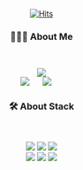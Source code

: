  <div align=center>
  
[![Hits](https://hits.seeyoufarm.com/api/count/incr/badge.svg?url=https%3A%2F%2Fgithub.com%2Fgoawmfhfl&count_bg=%231C658C&title_bg=%23D8D2CB&icon=&icon_color=%23E7E7E7&title=hits&edge_flat=false)](https://hits.seeyoufarm.com)
</div>

<h3 align="center"> 🧑🏻‍💻 About Me </h3><br>

<p align="center">
    <a href="https://www.notion.so/herman94/ce25b7b20b0941b580f7b0e54b50d58c"><img src="https://img.shields.io/badge/Notion-Portfolio-9cf?style=for-the-badge&logo=notion&logoColor=9cf"/></a><br>
    <a href="https://blog.naver.com/goawmfhfl1"><img src="https://img.shields.io/badge/Naver-Tech Blog-EEEEEE?style=for-the-badge&logo=Blogger&logoColor=white"/></a>&nbsp; &nbsp; &nbsp;
	<a href="https://github.com/goawmfhfl/My-wiki"><img src="https://img.shields.io/badge/Git Wiki-TIL-EEEEEE?style=for-the-badge&logo=Github&logoColor=white"/></a>&nbsp; &nbsp; &nbsp;
</p>

<h3 align="center"> 🛠 About Stack </h3><br>

<p align="center">
<img src="https://img.shields.io/badge/HTML5-E34F26?style=for-the-badge&logo=HTML5&logoColor=white">
<img src="https://img.shields.io/badge/CSS3-1572B6?style=for-the-badge&logo=CSS3&logoColor=white">
<img src="https://img.shields.io/badge/JavaScript-F7DF1E?style=for-the-badge&logo=JavaScript&logoColor=white">
<br/>
<img src="https://img.shields.io/badge/React-61DAFB?style=for-the-badge&logo=React&logoColor=white">
<img src="https://img.shields.io/badge/Redux-764ABC?style=for-the-badge&logo=React&logoColor=white">
<img src="https://img.shields.io/badge/styledcomponents-DB7093?style=for-the-badge&logo=styled-components&logoColor=white">
</p>
